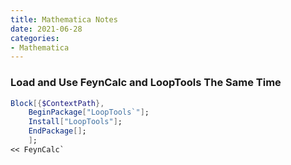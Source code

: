 ```yaml
---
title: Mathematica Notes
date: 2021-06-28
categories:
- Mathematica
---
```


### Load and Use FeynCalc and LoopTools The Same Time
```Mathematica
Block[{$ContextPath}, 
    BeginPackage["LoopTools`"];
    Install["LoopTools"];
    EndPackage[];
    ];
<< FeynCalc`
```